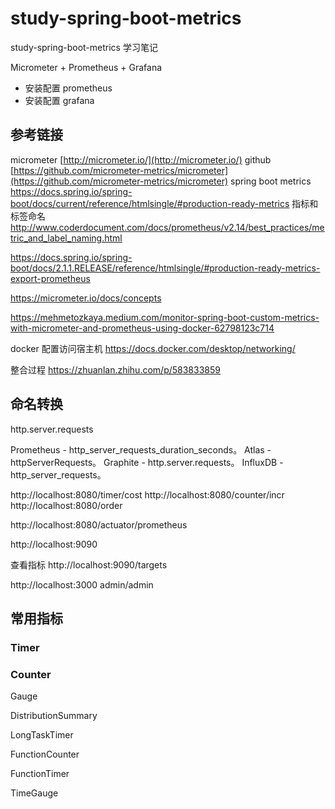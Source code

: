 # study-spring-boot-metrics #
study-spring-boot-metrics 学习笔记

Micrometer + Prometheus + Grafana

- 安装配置 prometheus
- 安装配置 grafana


## 参考链接 ##

micrometer [http://micrometer.io/](http://micrometer.io/)
github [https://github.com/micrometer-metrics/micrometer](https://github.com/micrometer-metrics/micrometer)
spring boot metrics https://docs.spring.io/spring-boot/docs/current/reference/htmlsingle/#production-ready-metrics
指标和标签命名
http://www.coderdocument.com/docs/prometheus/v2.14/best_practices/metric_and_label_naming.html

https://docs.spring.io/spring-boot/docs/2.1.1.RELEASE/reference/htmlsingle/#production-ready-metrics-export-prometheus

https://micrometer.io/docs/concepts

https://mehmetozkaya.medium.com/monitor-spring-boot-custom-metrics-with-micrometer-and-prometheus-using-docker-62798123c714

docker 配置访问宿主机 
https://docs.docker.com/desktop/networking/

整合过程
https://zhuanlan.zhihu.com/p/583833859

## 命名转换 ##
http.server.requests

Prometheus - http_server_requests_duration_seconds。
Atlas - httpServerRequests。
Graphite - http.server.requests。
InfluxDB - http_server_requests。

http://localhost:8080/timer/cost
http://localhost:8080/counter/incr
http://localhost:8080/order

http://localhost:8080/actuator/prometheus


http://localhost:9090

查看指标
http://localhost:9090/targets


http://localhost:3000
admin/admin

## 常用指标 ##

### Timer ###


### Counter ###

Gauge

DistributionSummary

LongTaskTimer

FunctionCounter

FunctionTimer

TimeGauge